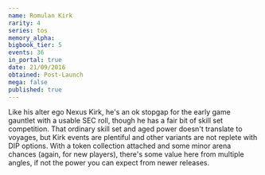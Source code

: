 ```yaml
---
name: Romulan Kirk
rarity: 4
series: tos
memory_alpha:
bigbook_tier: 5
events: 36
in_portal: true
date: 21/09/2016
obtained: Post-Launch
mega: false
published: true
---
```


Like his alter ego Nexus Kirk, he's an ok stopgap for the early game gauntlet with a usable SEC roll, though he has a fair bit of skill set competition. That ordinary skill set and aged power doesn't translate to voyages, but Kirk events are plentiful and other variants are not replete with DIP options. With a token collection attached and some minor arena chances (again, for new players), there's some value here from multiple angles, if not the power you can expect from newer releases.
